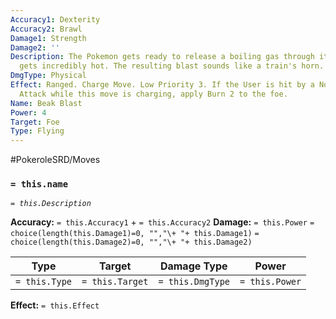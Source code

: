 ```yaml
---
Accuracy1: Dexterity
Accuracy2: Brawl
Damage1: Strength
Damage2: ''
Description: The Pokemon gets ready to release a boiling gas through its beak, which
  gets incredibly hot. The resulting blast sounds like a train's horn.
DmgType: Physical
Effect: Ranged. Charge Move. Low Priority 3. If the User is hit by a Non Ranged Physical
  Attack while this move is charging, apply Burn 2 to the foe.
Name: Beak Blast
Power: 4
Target: Foe
Type: Flying
---
```


#PokeroleSRD/Moves

### `= this.name` 
*`= this.Description`*

**Accuracy:** `= this.Accuracy1` + `= this.Accuracy2`
**Damage:** `= this.Power` `= choice(length(this.Damage1)=0, "","\+ "+ this.Damage1)` `= choice(length(this.Damage2)=0, "","\+ "+ this.Damage2)`

| Type          | Target          | Damage Type          | Power          |
| ------------- | --------------- | ---------------- | -------------- |
| `= this.Type` | `= this.Target` | `= this.DmgType` | `= this.Power` | 

**Effect:** `= this.Effect`